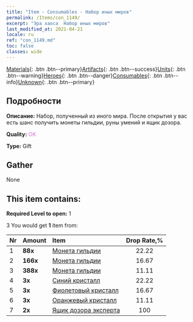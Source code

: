 ```yaml
---
title: "Item - Consumables - Набор иных миров"
permalink: /Items/con_1149/
excerpt: "Эра хаоса  Набор иных миров"
last_modified_at: 2021-04-21
locale: ru
ref: "con_1149.md"
toc: false
classes: wide
---
```

 [Materials](/ru/Items/){: .btn .btn--primary}[Artifacts](/ru/Items/Artifacts/){: .btn .btn--success}[Units](/ru/Items/Units/){: .btn .btn--warning}[Heroes](/ru/Items/Heroes/){: .btn .btn--danger}[Consumables](/ru/Items/Consumables/){: .btn .btn--info}[Unknown](/ru/Items/Unknown/){: .btn .btn--primary}

## Подробности
 **Описание:** Набор, полученный из иного мира. После открытия у вас есть шанс получить монеты гильдии, руны умений и ящик дозора.

 **Quality:** <span style="color: #DA70D6">OK</span>

 **Type:** Gift

## Gather

  None

## This item contains:

 **Required Level to open:** 1

 3 You would get **1** item  from:

  | Nr | Amount |     Item    | Drop Rate,% |
  |:---|:-------|:------------|:---------:|
  | 1 |  **88x** | [Монета гильдии](/ru/Items/con_896/) | 22.22 | 
  | 2 |  **166x** | [Монета гильдии](/ru/Items/con_896/) | 16.67 | 
  | 3 |  **388x** | [Монета гильдии](/ru/Items/con_896/) | 11.11 | 
  | 4 |  **3x** | [Синий кристалл](/ru/Items/con_716/) | 22.22 | 
  | 5 |  **3x** | [Фиолетовый кристалл](/ru/Items/con_720/) | 16.67 | 
  | 6 |  **3x** | [Оранжевый кристалл](/ru/Items/con_730/) | 11.11 | 
  | 7 |  **2x** | [Ящик дозора эксперта](/ru/Items/con_773/) | 100 | 
